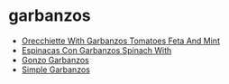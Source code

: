 # garbanzos

 * [Orecchiette With Garbanzos Tomatoes Feta And Mint](../../index/o/orecchiette-with-garbanzos-tomatoes-feta-and-mint-232564.json)
 * [Espinacas Con Garbanzos Spinach With](../../index/e/espinacas-con-garbanzos-spinach-with.json)
 * [Gonzo Garbanzos](../../index/g/gonzo-garbanzos.json)
 * [Simple Garbanzos](../../index/s/simple-garbanzos.json)
